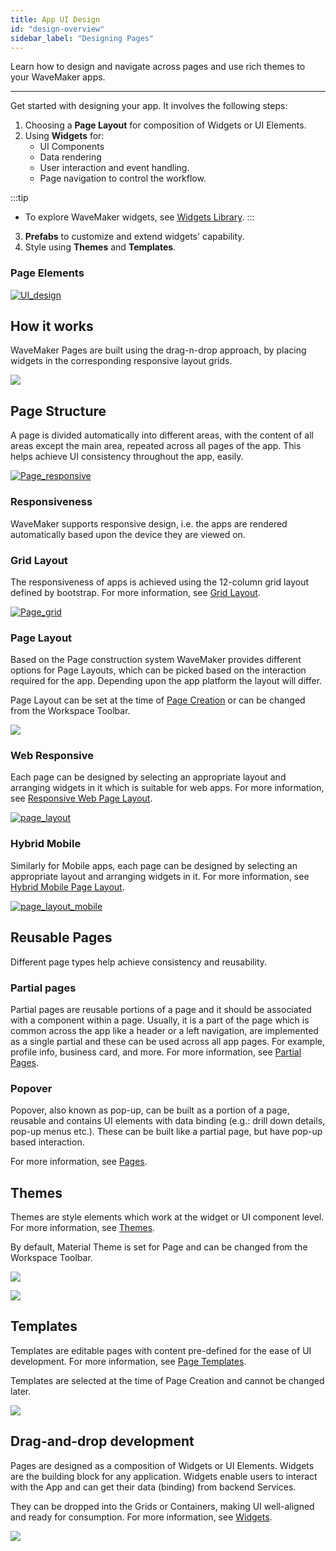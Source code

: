 ```yaml
---
title: App UI Design
id: "design-overview"
sidebar_label: "Designing Pages"
---
```

Learn how to design and navigate across pages and use rich themes to your WaveMaker apps.

---

Get started with designing your app. It involves the following steps:

1. Choosing a **Page Layout** for composition of Widgets or UI Elements.
2. Using **Widgets** for:
    - UI Components
    - Data rendering
    - User interaction and event handling.
    - Page navigation to control the workflow.

:::tip
- To explore WaveMaker widgets, see [Widgets Library](/learn/app-development/widgets/widget-library).
:::

3. **Prefabs** to customize and extend widgets' capability. 
4. Style using **Themes** and **Templates**.  

### Page Elements 

[![UI_design](/learn/assets/UI_design.png)](/learn/assets/UI_design.png)

## How it works

WaveMaker Pages are built using the drag-n-drop approach, by placing widgets in the corresponding responsive layout grids.  

[![](/learn/assets/UI_design-1.png)](/learn/assets/UI_design-1.png)


## Page Structure

A page is divided automatically into different areas, with the content of all areas except the main area, repeated across all pages of the app. This helps achieve UI consistency throughout the app, easily.

[![Page_responsive](/learn/assets/Page_responsive.png)](/learn/assets/Page_responsive.png) 

### Responsiveness 
WaveMaker supports responsive design, i.e. the apps are rendered automatically based upon the device they are viewed on. 

### Grid Layout 
The responsiveness of apps is achieved using the 12-column grid layout defined by bootstrap. For more information, see [Grid Layout](/learn/app-development/widgets/container/grid-layout/). 

[![Page_grid](/learn/assets/Page_grid.png)](/learn/assets/Page_grid.png)

### Page Layout
Based on the Page construction system WaveMaker provides different options for Page Layouts, which can be picked based on the interaction required for the app. Depending upon the app platform the layout will differ.

Page Layout can be set at the time of [Page Creation](./page-creation.md) or can be changed from the Workspace Toolbar.

[![](/learn/assets/layout_change.png)](/learn/assets/layout_change.png)

### Web Responsive

Each page can be designed by selecting an appropriate layout and arranging widgets in it which is suitable for web apps. For more information, see [Responsive Web Page Layout](/learn/responsive-web/web-ui-design/).

[![page_layout](/learn/assets/page_layout.png)](/learn/assets/page_layout.png)

### Hybrid Mobile

Similarly for Mobile apps, each page can be designed by selecting an appropriate layout and arranging widgets in it. For more information, see [Hybrid Mobile Page Layout](/learn/hybrid-mobile/mobile-page-concepts/).

[![page_layout_mobile](/learn/assets/page_layout_mobile.png)](/learn/assets/page_layout_mobile.png)

## Reusable Pages

Different page types help achieve consistency and reusability.

### Partial pages

Partial pages are reusable portions of a page and it should be associated with a component within a page. Usually, it is a part of the page which is common across the app like a header or a left navigation, are implemented as a single partial and these can be used across all app pages. For example, profile info, business card, and more. For more information, see [Partial Pages](./page-concepts/partial-pages.md).

### Popover
Popover, also known as pop-up, can be built as a portion of a page, reusable and contains UI elements with data binding (e.g.: drill down details, pop-up menus etc.). These can be built like a partial page, but have pop-up based interaction.

For more information, see [Pages](/learn/app-development/ui-design/page-concepts/).

## Themes 
Themes are style elements which work at the widget or UI component level. For more information, see [Themes](/learn/app-development/ui-design/themes/).

By default, Material Theme is set for Page and can be changed from the Workspace Toolbar.

[![](/learn/assets/theme_change.png)](/learn/assets/theme_change.png)

[![](/learn/assets/theme_concept.png)](/learn/assets/theme_concept.png)

## Templates
Templates are editable pages with content pre-defined for the ease of UI development. For more information, see [Page Templates](/learn/app-development/ui-design/page-concepts/page-templates/).

Templates are selected at the time of Page Creation and cannot be changed later.

[![](/learn/assets/template_concept.png)](/learn/assets/template_concept.png)

## Drag-and-drop development

Pages are designed as a composition of Widgets or UI Elements. Widgets are the building block for any application. Widgets enable users to interact with the App and can get their data (binding) from backend Services.

They can be dropped into the Grids or Containers, making UI well-aligned and ready for consumption. For more information, see [Widgets](/learn/app-development/widgets/ui-elements/).

[![](/learn/assets/widget_concept.png)](/learn/assets/widget_concept.png)





